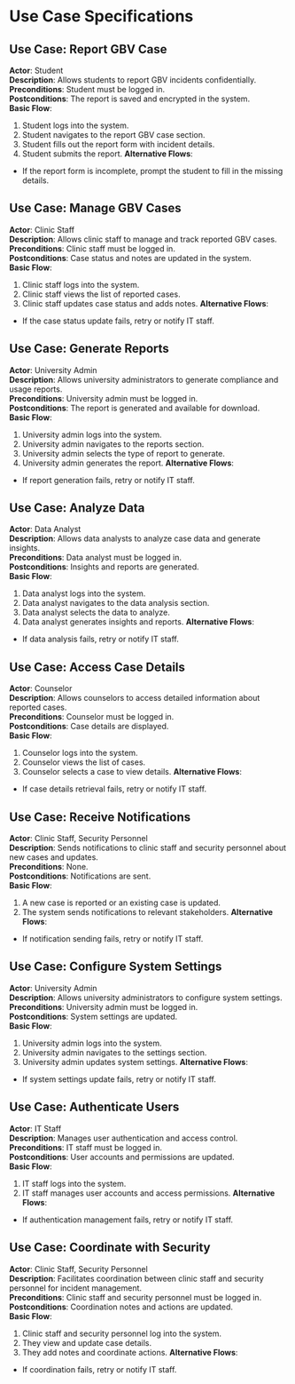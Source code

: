 # Use Case Specifications

## Use Case: Report GBV Case
**Actor**: Student  
**Description**: Allows students to report GBV incidents confidentially.  
**Preconditions**: Student must be logged in.  
**Postconditions**: The report is saved and encrypted in the system.  
**Basic Flow**:
1. Student logs into the system.
2. Student navigates to the report GBV case section.
3. Student fills out the report form with incident details.
4. Student submits the report.
**Alternative Flows**:
- If the report form is incomplete, prompt the student to fill in the missing details.

## Use Case: Manage GBV Cases
**Actor**: Clinic Staff  
**Description**: Allows clinic staff to manage and track reported GBV cases.  
**Preconditions**: Clinic staff must be logged in.  
**Postconditions**: Case status and notes are updated in the system.  
**Basic Flow**:
1. Clinic staff logs into the system.
2. Clinic staff views the list of reported cases.
3. Clinic staff updates case status and adds notes.
**Alternative Flows**:
- If the case status update fails, retry or notify IT staff.

## Use Case: Generate Reports
**Actor**: University Admin  
**Description**: Allows university administrators to generate compliance and usage reports.  
**Preconditions**: University admin must be logged in.  
**Postconditions**: The report is generated and available for download.  
**Basic Flow**:
1. University admin logs into the system.
2. University admin navigates to the reports section.
3. University admin selects the type of report to generate.
4. University admin generates the report.
**Alternative Flows**:
- If report generation fails, retry or notify IT staff.

## Use Case: Analyze Data
**Actor**: Data Analyst  
**Description**: Allows data analysts to analyze case data and generate insights.  
**Preconditions**: Data analyst must be logged in.  
**Postconditions**: Insights and reports are generated.  
**Basic Flow**:
1. Data analyst logs into the system.
2. Data analyst navigates to the data analysis section.
3. Data analyst selects the data to analyze.
4. Data analyst generates insights and reports.
**Alternative Flows**:
- If data analysis fails, retry or notify IT staff.

## Use Case: Access Case Details
**Actor**: Counselor  
**Description**: Allows counselors to access detailed information about reported cases.  
**Preconditions**: Counselor must be logged in.  
**Postconditions**: Case details are displayed.  
**Basic Flow**:
1. Counselor logs into the system.
2. Counselor views the list of cases.
3. Counselor selects a case to view details.
**Alternative Flows**:
- If case details retrieval fails, retry or notify IT staff.

## Use Case: Receive Notifications
**Actor**: Clinic Staff, Security Personnel  
**Description**: Sends notifications to clinic staff and security personnel about new cases and updates.  
**Preconditions**: None.  
**Postconditions**: Notifications are sent.  
**Basic Flow**:
1. A new case is reported or an existing case is updated.
2. The system sends notifications to relevant stakeholders.
**Alternative Flows**:
- If notification sending fails, retry or notify IT staff.

## Use Case: Configure System Settings
**Actor**: University Admin  
**Description**: Allows university administrators to configure system settings.  
**Preconditions**: University admin must be logged in.  
**Postconditions**: System settings are updated.  
**Basic Flow**:
1. University admin logs into the system.
2. University admin navigates to the settings section.
3. University admin updates system settings.
**Alternative Flows**:
- If system settings update fails, retry or notify IT staff.

## Use Case: Authenticate Users
**Actor**: IT Staff  
**Description**: Manages user authentication and access control.  
**Preconditions**: IT staff must be logged in.  
**Postconditions**: User accounts and permissions are updated.  
**Basic Flow**:
1. IT staff logs into the system.
2. IT staff manages user accounts and access permissions.
**Alternative Flows**:
- If authentication management fails, retry or notify IT staff.

## Use Case: Coordinate with Security
**Actor**: Clinic Staff, Security Personnel  
**Description**: Facilitates coordination between clinic staff and security personnel for incident management.  
**Preconditions**: Clinic staff and security personnel must be logged in.  
**Postconditions**: Coordination notes and actions are updated.  
**Basic Flow**:
1. Clinic staff and security personnel log into the system.
2. They view and update case details.
3. They add notes and coordinate actions.
**Alternative Flows**:
- If coordination fails, retry or notify IT staff.
